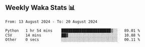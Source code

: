 ## Weekly Waka Stats 📊
<!--START_SECTION:waka-->

```txt
From: 13 August 2024 - To: 20 August 2024

Python   1 hr 54 mins    ██████████████████████▒░░   89.01 %
CSV      14 mins         ██▓░░░░░░░░░░░░░░░░░░░░░░   10.88 %
Other    0 secs          ░░░░░░░░░░░░░░░░░░░░░░░░░   00.11 %
```

<!--END_SECTION:waka-->

<!--

Here are some ideas to get you started:

- 🔭 I’m currently working on (way to add branches committed on)
- 🌱 I’m currently learning Web Frameworks and Machine Learning! (Lisp, JS (react & angular), Python, and __)
- 💬 Ask me about ...
- 📫 How to reach me: 
- 😄 Pronouns: He/Him/His
- ⚡ Fun fact: ...

that-recsys-lab
-->
